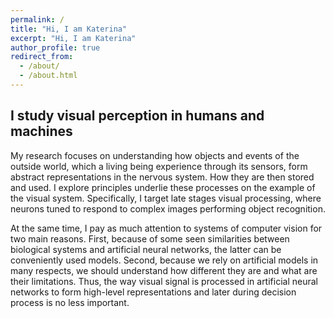 ```yaml
---
permalink: /
title: "Hi, I am Katerina"
excerpt: "Hi, I am Katerina"
author_profile: true
redirect_from: 
  - /about/
  - /about.html
---
```


I study visual perception in humans and machines
------

My research focuses on understanding how objects and events of the outside world, which a living being experience through its sensors, form abstract representations in the nervous system. How they are then stored and used. I explore principles underlie these processes on the example of the visual system. Specifically, I target late stages visual processing, where neurons tuned to respond to complex images performing object recognition.

At the same time, I pay as much attention to systems of computer vision for two main reasons. First, because of some seen similarities between biological systems and artificial neural networks, the latter can be conveniently used models. Second, because we rely on artificial models in many respects, we should understand how different they are and what are their limitations. Thus, the way visual signal is processed in artificial neural networks to form high-level representations and later during decision process  is no less important.

